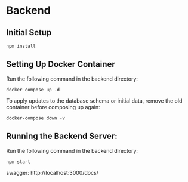 # Backend

## Initial Setup
```
npm install
```

## Setting Up Docker Container
Run the following command in the backend directory: 
```
docker compose up -d
```

To apply updates to the database schema or initial data, remove the old container before composing up again:
```
docker-compose down -v
```

## Running the Backend Server:
Run the following command in the backend directory:
```
npm start
```

swagger: http://localhost:3000/docs/